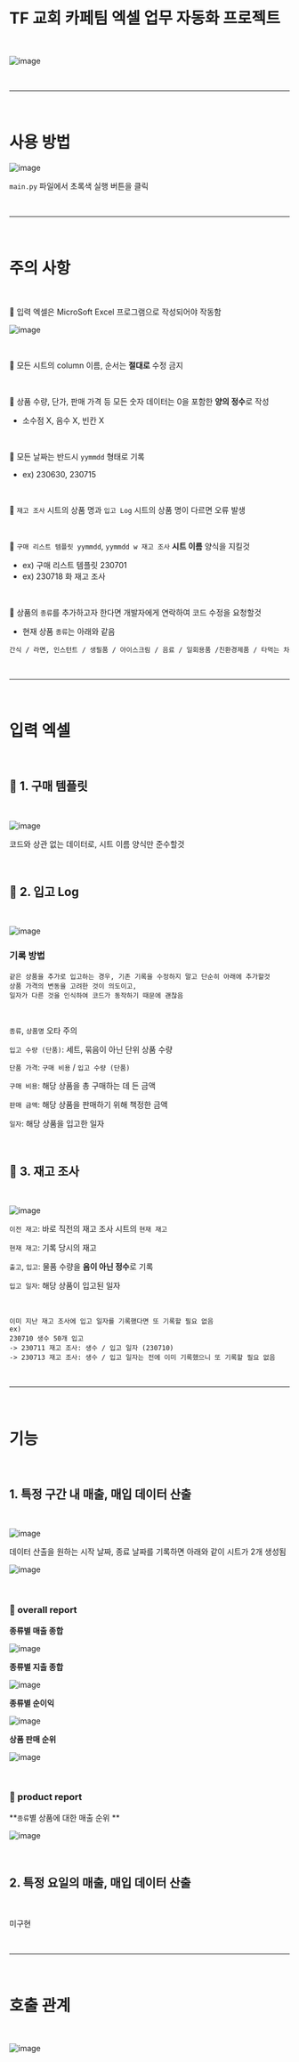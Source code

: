 # TF 교회 카페팀 엑셀 업무 자동화 프로젝트

</br>

![image](https://github.com/edac99/tf_cafe_excel/assets/79911816/b9ce6fb2-d276-428a-8a35-d759dc41af0b)

</br>

---

</br>

# 사용 방법

![image](https://github.com/edac99/tf_cafe_excel/assets/79911816/3b9e9dfa-1c82-46ba-b53f-a88ae6ab0902)

`main.py` 파일에서 초록색 실행 버튼을 클릭

</br>

---

</br>

# 주의 사항

</br>

🛑 입력 엑셀은 MicroSoft Excel 프로그램으로 작성되어야 작동함

![image](https://github.com/edac99/tf_cafe_excel/assets/79911816/3f91beef-5a3c-4804-8f28-24f0dc0c1e11)

</br>

🛑 모든 시트의 column 이름, 순서는 **절대로** 수정 금지

</br>

🛑 상품 수량, 단가, 판매 가격 등 모든 숫자 데이터는 0을 포함한 **양의 정수**로 작성
- 소수점 X, 음수 X, 빈칸 X

</br>

🛑 모든 날짜는 반드시 `yymmdd` 형태로 기록
- ex) 230630, 230715

</br>

🛑 `재고 조사` 시트의 상품 명과 `입고 Log` 시트의 상품 명이 다르면 오류 발생

</br>

🛑 `구매 리스트 템플릿 yymmdd`, `yymmdd w 재고 조사` **시트 이름** 양식을 지킬것
- ex) 구매 리스트 템플릿 230701
- ex) 230718 화 재고 조사

</br>

🛑 상품의 `종류`를 추가하고자 한다면 개발자에게 연락하여 코드 수정을 요청할것
- 현재 상품 `종류`는 아래와 같음
```
간식 / 라면, 인스턴트 / 생필품 / 아이스크림 / 음료 / 일회용품 /친환경제품 / 타먹는 차
```

</br>

---

</br>

# 입력 엑셀

</br>

## 🔸 1. 구매 템플릿

</br>

![image](https://github.com/edac99/tf_cafe_excel/assets/79911816/4bec8024-2358-416d-8158-9d0fd03a0a7b)

코드와 상관 없는 데이터로, 시트 이름 양식만 준수할것

</br>

## 🔸 2. 입고 Log

</br>

![image](https://github.com/edac99/tf_cafe_excel/assets/79911816/3baab03f-1815-4072-857b-72f9ec6ddc27)

### 기록 방법

```
같은 상품을 추가로 입고하는 경우, 기존 기록을 수정하지 말고 단순히 아래에 추가할것
상품 가격의 변동을 고려한 것이 의도이고,
일자가 다른 것을 인식하여 코드가 동작하기 때문에 괜찮음
```

</br>

`종류`, `상품명` 오타 주의

`입고 수량 (단품)`: 세트, 묶음이 아닌 단위 상품 수량

`단품 가격`: `구매 비용` / `입고 수량 (단품)`

`구매 비용`: 해당 상품을 총 구매하는 데 든 금액

`판매 금액`: 해당 상품을 판매하기 위해 책정한 금액

`일자`: 해당 상품을 입고한 일자

</br>

## 🔸 3. 재고 조사

</br>

![image](https://github.com/edac99/tf_cafe_excel/assets/79911816/cd991387-5857-4b16-99cf-58f2ee8e369e)

`이전 재고`: 바로 직전의 재고 조사 시트의 `현재 재고`

`현재 재고`: 기록 당시의 재고

`출고`, `입고`: 물품 수량을 **음이 아닌 정수**로 기록

`입고 일자`: 해당 상품이 입고된 일자

</br>

```
이미 지난 재고 조사에 입고 일자를 기록했다면 또 기록할 필요 없음
ex)
230710 생수 50개 입고
-> 230711 재고 조사: 생수 / 입고 일자 (230710)
-> 230713 재고 조사: 생수 / 입고 일자는 전에 이미 기록했으니 또 기록할 필요 없음
```

</br>

---

</br>

# 기능

</br>

## 1. 특정 구간 내 매출, 매입 데이터 산출

</br>

![image](https://github.com/edac99/tf_cafe_excel/assets/79911816/e052ebc2-bc61-4e54-b880-fd7ef4b7b57f)

데이터 산출을 원하는 시작 날짜, 종료 날짜를 기록하면 아래와 같이 시트가 2개 생성됨

![image](https://github.com/edac99/tf_cafe_excel/assets/79911816/038c6b65-2524-4d60-b33d-963e99396bd6)

</br>

### 🔸 overall report

**종류별 매출 종합**

![image](https://github.com/edac99/tf_cafe_excel/assets/79911816/9e6ad7a1-90a2-482b-a793-084a55646a7a)


**종류별 지출 종합**

![image](https://github.com/edac99/tf_cafe_excel/assets/79911816/4fd53bbb-680c-4589-bdcb-d7f357a1a837)


**종류별 순이익**

![image](https://github.com/edac99/tf_cafe_excel/assets/79911816/dbcbcd49-b92f-47ea-8804-9e44a6645bfb)


**상품 판매 순위**

![image](https://github.com/edac99/tf_cafe_excel/assets/79911816/d940f922-ff82-4105-83b0-e4d7e924fc10)

</br>

### 🔸 product report

**`종류`별 상품에 대한 매출 순위 **

![image](https://github.com/edac99/tf_cafe_excel/assets/79911816/5a952c69-de87-4ab8-a208-af918ac102ce)

</br>

## 2. 특정 요일의 매출, 매입 데이터 산출

</br>

미구현

</br>

---

</br>

# 호출 관계

</br>

![image](https://github.com/edac99/tf_cafe_excel/assets/79911816/cd5a2ae2-2005-477e-8ae7-8152c2baa69c)



